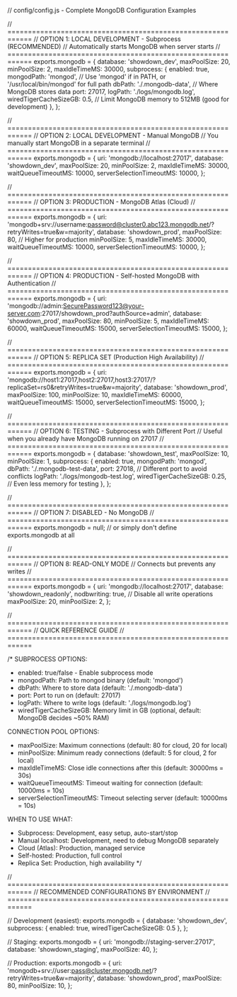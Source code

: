 // config/config.js - Complete MongoDB Configuration Examples

// ============================================================
// OPTION 1: LOCAL DEVELOPMENT - Subprocess (RECOMMENDED)
// Automatically starts MongoDB when server starts
// ============================================================
exports.mongodb = {
	database: 'showdown_dev',
	maxPoolSize: 20,
	minPoolSize: 2,
	maxIdleTimeMS: 30000,
	subprocess: {
		enabled: true,
		mongodPath: 'mongod', // Use 'mongod' if in PATH, or '/usr/local/bin/mongod' for full path
		dbPath: './.mongodb-data', // Where MongoDB stores data
		port: 27017,
		logPath: './logs/mongodb.log',
		wiredTigerCacheSizeGB: 0.5, // Limit MongoDB memory to 512MB (good for development)
	},
};

// ============================================================
// OPTION 2: LOCAL DEVELOPMENT - Manual MongoDB
// You manually start MongoDB in a separate terminal
// ============================================================
exports.mongodb = {
	uri: 'mongodb://localhost:27017',
	database: 'showdown_dev',
	maxPoolSize: 20,
	minPoolSize: 2,
	maxIdleTimeMS: 30000,
	waitQueueTimeoutMS: 10000,
	serverSelectionTimeoutMS: 10000,
};

// ============================================================
// OPTION 3: PRODUCTION - MongoDB Atlas (Cloud)
// ============================================================
exports.mongodb = {
	uri: 'mongodb+srv://username:password@cluster0.abc123.mongodb.net/?retryWrites=true&w=majority',
	database: 'showdown_prod',
	maxPoolSize: 80, // Higher for production
	minPoolSize: 5,
	maxIdleTimeMS: 30000,
	waitQueueTimeoutMS: 10000,
	serverSelectionTimeoutMS: 10000,
};

// ============================================================
// OPTION 4: PRODUCTION - Self-hosted MongoDB with Authentication
// ============================================================
exports.mongodb = {
	uri: 'mongodb://admin:SecurePassword123@your-server.com:27017/showdown_prod?authSource=admin',
	database: 'showdown_prod',
	maxPoolSize: 80,
	minPoolSize: 5,
	maxIdleTimeMS: 60000,
	waitQueueTimeoutMS: 15000,
	serverSelectionTimeoutMS: 15000,
};

// ============================================================
// OPTION 5: REPLICA SET (Production High Availability)
// ============================================================
exports.mongodb = {
	uri: 'mongodb://host1:27017,host2:27017,host3:27017/?replicaSet=rs0&retryWrites=true&w=majority',
	database: 'showdown_prod',
	maxPoolSize: 100,
	minPoolSize: 10,
	maxIdleTimeMS: 60000,
	waitQueueTimeoutMS: 15000,
	serverSelectionTimeoutMS: 15000,
};

// ============================================================
// OPTION 6: TESTING - Subprocess with Different Port
// Useful when you already have MongoDB running on 27017
// ============================================================
exports.mongodb = {
	database: 'showdown_test',
	maxPoolSize: 10,
	minPoolSize: 1,
	subprocess: {
		enabled: true,
		mongodPath: 'mongod',
		dbPath: './.mongodb-test-data',
		port: 27018, // Different port to avoid conflicts
		logPath: './logs/mongodb-test.log',
		wiredTigerCacheSizeGB: 0.25, // Even less memory for testing
	},
};

// ============================================================
// OPTION 7: DISABLED - No MongoDB
// ============================================================
exports.mongodb = null;
// or simply don't define exports.mongodb at all

// ============================================================
// OPTION 8: READ-ONLY MODE
// Connects but prevents any writes
// ============================================================
exports.mongodb = {
	uri: 'mongodb://localhost:27017',
	database: 'showdown_readonly',
	nodbwriting: true, // Disable all write operations
	maxPoolSize: 20,
	minPoolSize: 2,
};

// ============================================================
// QUICK REFERENCE GUIDE
// ============================================================

/*
SUBPROCESS OPTIONS:
- enabled: true/false - Enable subprocess mode
- mongodPath: Path to mongod binary (default: 'mongod')
- dbPath: Where to store data (default: './.mongodb-data')
- port: Port to run on (default: 27017)
- logPath: Where to write logs (default: './logs/mongodb.log')
- wiredTigerCacheSizeGB: Memory limit in GB (optional, default: MongoDB decides ~50% RAM)

CONNECTION POOL OPTIONS:
- maxPoolSize: Maximum connections (default: 80 for cloud, 20 for local)
- minPoolSize: Minimum ready connections (default: 5 for cloud, 2 for local)
- maxIdleTimeMS: Close idle connections after this (default: 30000ms = 30s)
- waitQueueTimeoutMS: Timeout waiting for connection (default: 10000ms = 10s)
- serverSelectionTimeoutMS: Timeout selecting server (default: 10000ms = 10s)

WHEN TO USE WHAT:
- Subprocess: Development, easy setup, auto-start/stop
- Manual localhost: Development, need to debug MongoDB separately
- Cloud (Atlas): Production, managed service
- Self-hosted: Production, full control
- Replica Set: Production, high availability
*/

// ============================================================
// RECOMMENDED CONFIGURATIONS BY ENVIRONMENT
// ============================================================

// Development (easiest):
exports.mongodb = {
	database: 'showdown_dev',
	subprocess: { enabled: true, wiredTigerCacheSizeGB: 0.5 },
};

// Staging:
exports.mongodb = {
	uri: 'mongodb://staging-server:27017',
	database: 'showdown_staging',
	maxPoolSize: 40,
};

// Production:
exports.mongodb = {
	uri: 'mongodb+srv://user:pass@cluster.mongodb.net/?retryWrites=true&w=majority',
	database: 'showdown_prod',
	maxPoolSize: 80,
	minPoolSize: 10,
};
